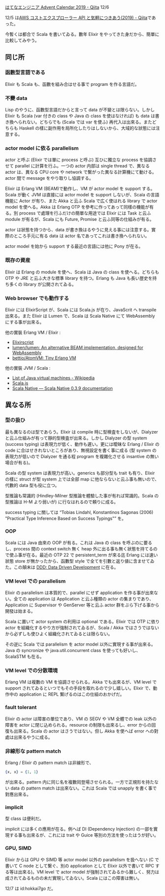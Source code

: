 <!--
{"id":"26006613476889014","title":"Elixir をやってきた者が Scala を暫くやってみて同じ所と違ふ所を舉げる","categories":["Programming","Elixir","Scala"],"draft":"no"}
-->

[はてなエンジニア Advent Calendar 2019 - Qiita](https://qiita.com/advent-calendar/2019/hatena) 12/6

12/5 は[AWS コストエクスプローラー API と気軽につきあう(2019) - Qiita](https://qiita.com/ma2saka/items/a59e03c53305e52b5477)であった。

今暫くは都合で Scala を書いてゐる。數年 Elixir をやってきた身だから、簡單に比較してみやう。

## 同じ所

### 函數型言語である

Elixir も Scala も、函數を組み合はせる事で program を作る言語だ。

### 不變 data

Lisp のやうに、函數型言語だからと言って data が不變とは限らない。しかし Elixir も Scala (var 付きの class や Java の class を使はなければ) も data は書き換へられない。どちらでも (Scala では var を使ふ) 再代入は出來る。またどちらも Haskell の樣に副作用を局所化したりはしないから、大域的な狀態には注意する。

### actor model に依る parallelism

actor と呼ぶ (Elixir では單に process と呼ぶ) 互ひに獨立な process を協調させて parallel に計算を行ふ。一つの actor 内部は single thread で、異なる actor は、異なる CPU core や network で繋がった異なる計算機にて動ける。actor 間で message をやり取りし協調する。

Elixir は Erlang VM (BEAM)で動作し、VM が actor model を support する。Scala が動く JVM は直接には actor model を support しないが、Scala の言語機能に Actor が有り、また Akka と云ふ Scala で広く使はれる library で actor model を使へる。Akka は Erlang OTP を參考に作ってあって同樣の機能が有る。別 process で處理を行ふだけの簡單な用途では Elixir には Task と云ふ module が有るが、Scala にも Future, Promise と云ふ同等の仕組みが有る。

actor は狀態を持つから、data が書き換はるやうに見える事には注意する。實際のところ手元に有る data は actor 名であってこれは書き換へられない。

actor model を始から support する最近の言語には他に Pony が在る。

### 既存の資産

Elixir は Erlang の module を使へ、Scala は Java の class を使へる。どちらも OTP や JRE と云ふ大きな標準 library を持つ。Erlang も Java も長い歴史を持ち多くの library が公開されてゐる。

### Web browser でも動作する

Elixir には ElixirScript が、Scala には Scala.js が在り、JavaScrit へ transpile 出來る。また Elixir は Lumen で、Scala は Scala Native にて WebAssembly にする事が出來る。

他の實裝 Erlang VM / Elixir :

- [Elixirscript](https://elixirscript.github.io/)
- [lumen/lumen: An alternative BEAM implementation, designed for WebAssembly](https://github.com/lumen/lumen)
- [bettio/AtomVM: Tiny Erlang VM](https://github.com/bettio/AtomVM)

他の實裝 JVM / Scala :

- [List of Java virtual machines - Wikipedia](https://en.wikipedia.org/wiki/List_of_Java_virtual_machines)
- [Scala.js](https://www.scala-js.org/)
- [Scala Native — Scala Native 0.3.9 documentation](https://scala-native.readthedocs.io/)

## 異なる所

### 型の扱ひ

最も異なるのは型であらう。Elixir は compile 時に型検査をしないが、Dialyzer と云ふ仕組みが有って靜的型検査が出來る。しかし Dialyzer の型 system (success typing) は表現力が低く、動作も遲い。更には曖昧な Erlang / Elixir の code に合はせきれないところがあり、無視設定を書く事に成る (型 system の表現力が低いので Dialyzer を通る程 program を複雜化させる insantive の無い場合が有る)。

Scala の型 system は表現力が高い。generics も部分型も trait も有り、Elixir の樣に struct が型 system 上では全部 map に他ならないと云ふ事も無いので、代數的 data 型も役に立つ。

型推論も常識的 (Hindley-Milner 型推論を體驗した事が有れば常識的。Scala の型推論は H-M より弱いが) に行なはれるので頼りに成る。

success typing に關しては <q>Tobias Lindahl, Konstantinos Sagonas (2006) "Practical Type Inference Based on Success Typings"</q> を。

### OOP

Scala には Java 由來の OOP が有る。これは Java の class を呼ぶのに要るし、process 間の context switch 無く heap 外に出る事も無く狀態を持てるので使ふ事が在る。最近の OTP 22 で persistent_term が來る迄 Erlang には速い狀態 store が無かったから、函數型 style で全てを引數と返り値に含ませてゐた。この顛末は [DDD: Data Driven Development](https://speakerdeck.com/ne_sachirou/ddd-data-driven-development) に在る。

<script async class="speakerdeck-embed" data-id="ac7e5f6e7fe14c3a862a4b567fad532a" data-ratio="1.77777777777778" src="//speakerdeck.com/assets/embed.js"></script>

### VM level での parallelism

Elixir の parallelism は本質的で、parallel にせず application を作る事が出來ない。全ての application は Application と云ふ種類の actor の集まりであり、Application に Supervisor や GenServer 等と云ふ actor 群をぶら下げる事から開發は始まる。

Scala に置いて actor system の利用は optional である。Elixir では OTP に依り actor を組織化するやり方が強制されてゐるが、Scala / Akka ではさうではないから必ずしも使ひよく組織化されてゐるとは限らない。

その逆に Scala では parallelism を actor model 以外に實現する事が出來る。Java の syncronize や java.util.concurrent class を使っても好いし、ScalaSTM も在る。

### VM level での分散環境

Erlang VM は複數の VM を協調させられる。Akka でも出來るが、VM level で support されてゐるといつでもその手段を取れるので少し嬉しい。Elixir で、動作中の application に REPL 繋げるのはこの仕組のおかげだ。

### fault tolerant

Elixir の actor は障害の單位であり、VM の SEGV や VM 全體での leak 以外の障害を actor に閉じ込められる。resource の制限も出來るし、error からの回復も出來る。Scala の actor はさうではない。但し Akka を使へば error への對處は出來るやうに成る。

### 非線形な pattern match

Erlang / Elixir の pattern match は非線形で、

```elixir
{x, x} = {1, 1}
```

が出來る。pattern 内に同じ名を複數囘登場させられる。一方で正規形を持たない data の pattern match は出來ない。これは Scala では unapply を書く事で對應出來る。

### implicit

型 class は便利だ。

implicit には多くの應用が在る。例へば DI (Dependency Injection) の一部を實現する事も出來るが、これには trait や Guice 等別の方法を使ったはうが好い。

### GPU, SIMD

Elixir からは GPU や SIMD 等 actor model 以外の parallelism を扱へない (C で書いて C node として繋ぐ、別の application として Elixir 以外で書いて RPC する等は出來る)。VM level で actor model が強制されてゐるから難しく、努力は成されてゐるものの未だ實現してゐない。Scala にはこの障害は無い。

12/7 は id:hokkai7go だ。
